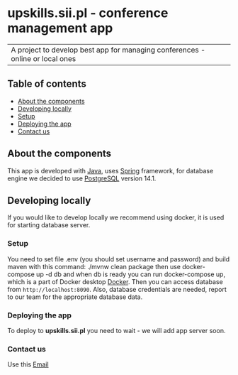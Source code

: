 # upskills.sii.pl - conference management app

<table>
<tr>
<td>
A project to develop best app for managing conferences - online or local ones
</td>
</tr>
</table>

## Table of contents

* [About the components](#about-the-components)
* [Developing locally](#developing-locally)
* [Setup](#setup)
* [Deploying the app](#deploying-the-app)
* [Contact us](#contact-us)

## About the components

This app is developed with [Java](https://www.java.com/), uses [Spring](https://spring.io/) framework, for database
engine we decided to use [PostgreSQL](https://www.postgresql.org/) version 14.1.

## Developing locally

If you would like to develop locally we recommend using docker, it is used for starting database server.

### Setup

You need to set file .env (you should set username and password) and build maven with this command:
./mvnw clean package then use docker-compose up -d db and when db is ready you can run docker-compose up, which is a
part of Docker desktop [Docker](https://www.docker.com/). Then you can access database from `http://localhost:8090`.
Also, database credentials are needed, report to our team for the appropriate database data.

### Deploying the app

To deploy to **upskills.sii.pl** you need to wait - we will add app server soon.

### Contact us

Use this [Email](mailto:email@example.com)

